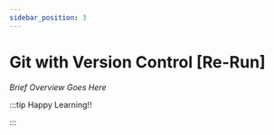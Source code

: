 ```yaml
---
sidebar_position: 3
---
```


# Git with Version Control [Re-Run]

_Brief Overview Goes Here_

:::tip Happy Learning!!

<QuestButton text="Go To Quest" link="https://app.stackup.dev/quest_page/git-with-version-control-[re-run]" />

:::
